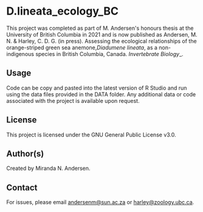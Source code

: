 # D.lineata_ecology_BC
This project was completed as part of M. Andersen's honours thesis at the University of British Columbia in 2021 and is now published as Andersen, M. N. & Harley, C. D. G. (in press). Assessing the ecological relationships of the orange-striped green sea anemone,_Diadumene lineata_, as a non-indigenous species in British Columbia, Canada. _Invertebrate Biology__.

## Usage  
Code can be copy and pasted into the latest version of R Studio and run using the data files provided in the DATA folder. Any additional data or code associated with the project is available upon request.

## License  
This project is licensed under the GNU General Public License v3.0.  

## Author(s)  
Created by Miranda N. Andersen.

## Contact  
For issues, please email andersenm@sun.ac.za or harley@zoology.ubc.ca. 
